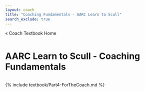 ```yaml
---
layout: coach
title: "Coaching Fundamentals - AARC Learn to Scull"
search_exclude: true
---
```


<div class="textbook-header">
  <a href="{{ site.baseurl }}/coach_portal/textbook/" class="textbook-home-link">« Coach Textbook Home</a>
  <h1>AARC Learn to Scull - Coaching Fundamentals</h1>
</div>

{% include textbook/Part4-ForTheCoach.md %}

<style>
  .textbook-header {
    margin-bottom: 2rem;
  }
  
  .textbook-home-link {
    display: inline-block;
    margin-bottom: 0.5rem;
    color: var(--theme-color);
    text-decoration: none;
  }
  
  .textbook-home-link:hover {
    text-decoration: underline;
  }

  @media print {
    .textbook-home-link {
      display: none;
    }
  }
</style>
